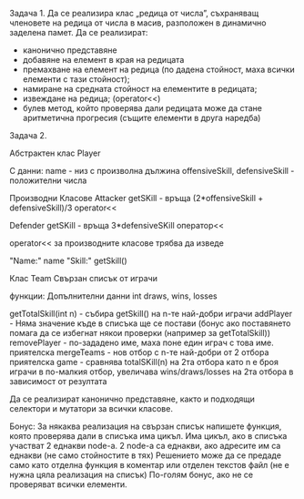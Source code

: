 Задача 1. 
Да се реализира клас „редица от числа”, съхраняващ членовете на редица от числа в масив, разположен в динамично заделена памет. Да се реализират:
- канонично представяне
- добавяне на елемент в края на редицата
- премахване на елемент на редица (по дадена стойност, маха всички елементи с тази стойност);
- намиране на средната стойност на елементите в редицата;
- извеждане на редица; (operator<<)
- булев метод, който проверява дали редицата може да стане аритметична прогресия (същите елементи в друга наредба)



Задача 2.

Абстрактен клас
Player

С данни:
name - низ с произволна дължина
offensiveSkill, defensiveSkill - положителни числа

Производни Класовe
Attacker
getSKill - връща (2*offensiveSkill + defensiveSkill)/3
operator<< 

Defender
getSKill - връща 3*defensiveSKill
оператор<<

operator<< за производните класове трябва да изведе

"Name:" name
"Skill:" getSkill()


Клас 
Team
Свързан списък от играчи

функции:
Допълнителни данни
int draws, wins, losses

getTotalSkill(int n) - събира getSkill() на n-те най-добри играчи
addPlayer - Няма значение къде в списъка ще се постави (бонус ако поставянето помага да се избегнат някои проверки (например за getTotalSkill))
removePlayer - по-зададено име, маха поне един играч с това име.
приятелска mergeTeams - нов отбор с n-те най-добри от 2 отбора
приятелска game - сравнява totalSKill(n) на 2та отбора като n e броя играчи в по-малкия отбор, увеличава wins/draws/losses на 2та отбора в зависимост от резултата


Да се реализират канонично представяне, както и подходящи селектори и мутатори за всички класове.

Бонус:
За някаква реализация на свързан списък напишете функция, която проверява дали в списъка има цикъл. Има цикъл, ако в списъка участват 2 еднакви node-a. 2 node-a са еднакви, ако адресите им са еднакви (не само стойностите в тях)
Решението може да се предаде само като отделна функция в коментар или отделен текстов файл (не е нужна цяла реализация на списък) По-голям бонус, ако не се проверяват всички елементи.

